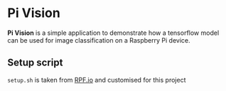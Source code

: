 # Pi Vision

**Pi Vision** is a simple application to demonstrate how a tensorflow model can be used for image classification on a Raspberry Pi device.

## Setup script

`setup.sh` is taken from [RPF.io](rpf.io/proj-amaze) and customised for this project
